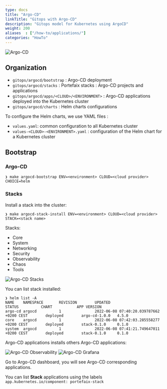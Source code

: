 ```yaml
---
type: docs
title: "Argo-CD"
linkTitle: "Gitops with Argo-CD"
description: "Gitops model for Kubernetes using ArgoCD"
weight: 200
aliases  : ["/how-to/applications/"]
categories: "HowTo"
---
```


<img src="/img/argo/argocd_architecture.png" alt="Argo-CD" class="mt-3 mb-3 border border-info rounded">

## Organization

* `gitops/argocd/bootstrap` : Argo-CD deployment
* `gitops/argocd/stacks` : Portefaix stacks : Argo-CD projects and applications
* `gitops/argocd/apps/<CLOUD>/<ENVIRONMENT>` : Argo-CD applications deployed into the Kubernetes cluster
* `gitops/argocd/charts` : Helm charts configurations

To configure the Helm charts, we use YAML files :

* `values.yaml`: common configuration to all Kubernetes cluster
* `values-<CLOUD>-<ENVIRONMENT>.yaml` : configuration of the Helm chart for a Kubernetes cluster

## Bootstrap

### Argo-CD

```shell
❯ make argocd-bootstrap ENV=<environment> CLOUD=<cloud provider> CHOICE=helm
```

### Stacks

Install a stack into the cluster:

```shell
❯ make argocd-stack-install ENV=<environment> CLOUD=<cloud provider> STACK=<stack name>
```

Stacks:

* Core
* System
* Networking
* Security
* Observability
* Chaos
* Tools

<img src="/img/argo/argocd_stacks.png" alt="Argo-CD Stacks" class="mt-3 mb-3 border border-info rounded">

You can list stack installed:

```shell
❯ helm list -A
NAME    NAMESPACE       REVISION        UPDATED                                         STATUS          CHART           APP VERSION
argo-cd argocd          1               2022-06-08 07:40:20.039787662 +0200 CEST        deployed        argo-cd-1.0.0   4.5.0
core    argocd          1               2022-06-08 07:42:03.285558277 +0200 CEST        deployed        stack-0.1.0     0.1.0
system  argocd          1               2022-06-08 07:41:21.749647011 +0200 CEST        deployed        stack-0.1.0     0.1.0
```

Argo-CD applications installs others Argo-CD applications:

<img src="/img/argo/argocd_app_observability.png" alt="Argo-CD Observability" class="mt-3 mb-3 border border-info rounded">

<img src="/img/argo/argocd_app_grafana.png" alt="Argo-CD Grafana" class="mt-3 mb-3 border border-info rounded">

Go to Argo-CD dashboard, you will see Argo-CD corresponding applications.

You can list **Stack** applications using the labels `app.kubernetes.io/component: portefaix-stack`


